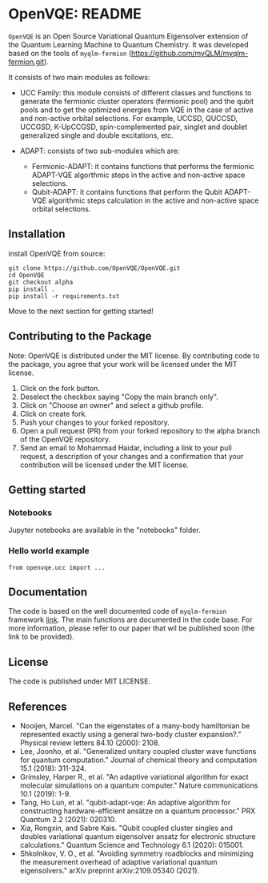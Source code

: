 OpenVQE: README
=======================

`OpenVQE` is an Open Source Variational Quantum Eigensolver extension of the Quantum Learning Machine to  Quantum Chemistry. It was developed based on the tools of `myqlm-fermion` (https://github.com/myQLM/myqlm-fermion.git).


It consists of two main modules as follows:

- UCC Family: this module consists of different classes and functions to generate the fermionic cluster operators (fermionic pool) and the  qubit pools and to get the optimized energies from VQE in the case of active and non-active orbital selections. For example, UCCSD, QUCCSD, UCCGSD, K-UpCCGSD, spin-complemented pair, singlet and doublet generalized single and double excitations, etc.

- ADAPT: consists of two sub-modules which are: 
    - Fermionic-ADAPT: it contains functions that performs the fermionic ADAPT-VQE algorthmic steps  in the active and non-active space selections.
    - Qubit-ADAPT: it  contains functions that perform the Qubit ADAPT-VQE algorithmic steps calculation in the active and non-active space orbital selections.


Installation
--------------

install OpenVQE from source:
```shell
git clone https://github.com/OpenVQE/OpenVQE.git
cd OpenVQE
git checkout alpha
pip install .
pip install -r requirements.txt
```
Move to the next section for getting started!

## Contributing to the Package

Note: OpenVQE is distributed under the MIT license. By contributing code to the package, 
you agree that your work will be licensed under the MIT license.

1. Click on the fork button.
2. Deselect the checkbox saying "Copy the main branch only".
3. Click on "Choose an owner" and select a github profile.
4. Click on create fork.
5. Push your changes to your forked repository.
6. Open a pull request (PR) from your forked repository to the alpha branch of the OpenVQE repository.
7. Send an email to Mohammad Haidar, including a link to your pull request, a description of your changes and a 
confirmation that your contribution will be licensed under the MIT license.


Getting started
----------------
### Notebooks

Jupyter notebooks are available in the "notebooks" folder.

### Hello world example


```shell
from openvqe.ucc import ...

```

Documentation
---------------
The code is based on the well documented code of `myqlm-fermion` framework [link](https://myqlm.github.io/).
The main functions are documented in the code base.
For more information, please refer to our paper that wil be published soon (the link to be provided).

License
-----------
The code is published under MIT LICENSE.

References
-----------
* Nooijen, Marcel. "Can the eigenstates of a many-body hamiltonian be represented exactly using a general two-body cluster expansion?." Physical review letters 84.10 (2000): 2108.
* Lee, Joonho, et al. "Generalized unitary coupled cluster wave functions for quantum computation." Journal of chemical theory and computation 15.1 (2018): 311-324.
* Grimsley, Harper R., et al. "An adaptive variational algorithm for exact molecular simulations on a quantum computer." Nature communications 10.1 (2019): 1-9.
* Tang, Ho Lun, et al. "qubit-adapt-vqe: An adaptive algorithm for constructing hardware-efficient ansätze on a quantum processor." PRX Quantum 2.2 (2021): 020310.
* Xia, Rongxin, and Sabre Kais. "Qubit coupled cluster singles and doubles variational quantum eigensolver ansatz for electronic structure calculations." Quantum Science and Technology 6.1 (2020): 015001.
* Shkolnikov, V. O., et al. "Avoiding symmetry roadblocks and minimizing the measurement overhead of adaptive variational quantum eigensolvers." arXiv preprint arXiv:2109.05340 (2021).
